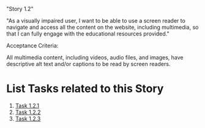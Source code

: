 "Story 1.2"

"As a visually impaired user, I want to be able to use a screen reader to navigate and access all the content on the website, including multimedia, so that I can fully engage with the educational resources provided."

Acceptance Criteria:

All multimedia content, including videos, audio files, and images, have descriptive alt text and/or captions to be read by screen readers.


# List Tasks related to this Story
1. [Task 1.2.1](Tasks/Task_1.2.1.md)
2. [Task 1.2.2](Tasks/Task_1.2.2.md)
3. [Task 1.2.3](Tasks/Task_1.2.3.md)